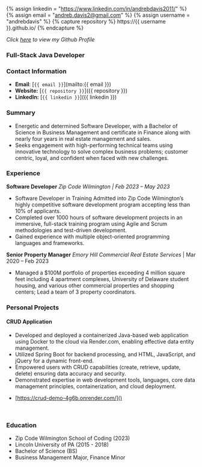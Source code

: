 {% assign linkedin = "https://www.linkedin.com/in/andrebdavis2011/" %}
{% assign email    = "andreb.davis2@gmail.com" %}
{% assign username = "andrebdavis" %}
{% capture repository %}
    https://{{ username }}.github.io/
{% endcapture %}


<link rel="stylesheet" type="text/css" media="all" href="./style.css" />

_Click [here](https://github.com/andrebdavis) to view my Github Profile_
### Full-Stack Java Developer
### Contact Information
* **Email**: [`{{ email }}`](mailto:{{ email }})
* **Website:** [`{{ repository }}`]({{ repository }})
* **LinkedIn:** [`{{ linkedin }}`]({{ linkedin }})

### Summary 
- Energetic and determined Software Developer, with a Bachelor of Science in Business Management and 
certificate in Finance along with nearly four years in real estate management and sales. 
- Seeks engagement with 
high-performing technical teams using innovative technology to solve complex business problems; customer centric, loyal, and confident when faced with new challenges.

### Experience 
 **Software Developer**
*Zip Code Wilmington | Feb 2023 – May 2023*
- Software Developer in Training
Admitted into Zip Code Wilmington’s highly competitive software development program accepting less than 
10% of applicants.
- Completed over 1000 hours of software development projects in an immersive, full-stack 
training program using Agile and Scrum methodologies and test-driven development.
- Gained experience with 
multiple object-oriented programming languages and frameworks.

**Senior Property Manager**
*Emory Hill Commercial Real Estate Services* | Mar 2020 – Feb 2023
- Managed a $100M portfolio of properties exceeding 4 million square feet including 4 apartment 
complexes, University of Delaware student housing, and various other commercial properties and 
shopping centers; Lead a team of 3 property coordinators.


### Personal Projects
#### CRUD Application
 - Developed and deployed a containerized Java-based web application using Docker to the cloud via Render.com, enabling effective data entity management.
- Utilized Spring Boot for backend processing, and HTML, JavaScript, and jQuery for a dynamic front-end.
- Empowered users with CRUD capabilities (create, retrieve, update, delete) ensuring data accuracy and security.
- Demonstrated expertise in web development tools, languages, core data management principles, containerization, and cloud deployment.
* [https://crud-demo-4g6b.onrender.com/]()



<div style="page-break-before: always;"></div>
<br class="print-only">

### Education
* Zip Code Wilmington School of Coding (2023)
* Lincoln University of PA (2015 - 2018)
* Bachelor of Science (BS)
* Business Management Major, Finance Minor